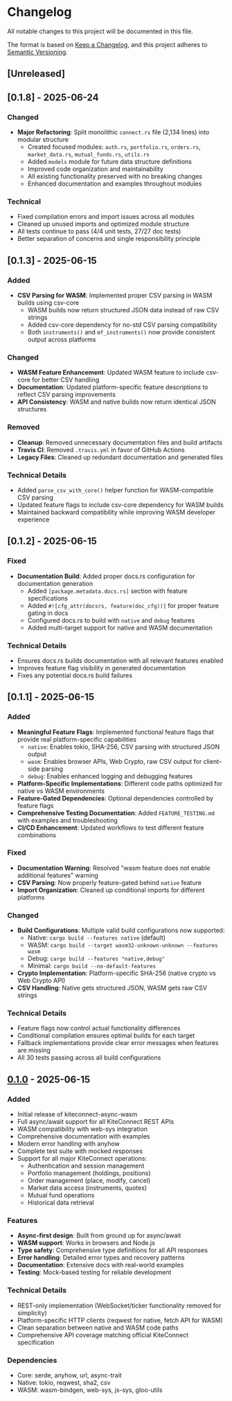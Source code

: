 # Changelog

All notable changes to this project will be documented in this file.

The format is based on [Keep a Changelog](https://keepachangelog.com/en/1.0.0/),
and this project adheres to [Semantic Versioning](https://semver.org/spec/v2.0.0.html).

## [Unreleased]

## [0.1.8] - 2025-06-24

### Changed
- **Major Refactoring**: Split monolithic `connect.rs` file (2,134 lines) into modular structure
  - Created focused modules: `auth.rs`, `portfolio.rs`, `orders.rs`, `market_data.rs`, `mutual_funds.rs`, `utils.rs`
  - Added `models` module for future data structure definitions
  - Improved code organization and maintainability
  - All existing functionality preserved with no breaking changes
  - Enhanced documentation and examples throughout modules

### Technical
- Fixed compilation errors and import issues across all modules
- Cleaned up unused imports and optimized module structure
- All tests continue to pass (4/4 unit tests, 27/27 doc tests)
- Better separation of concerns and single responsibility principle

## [0.1.3] - 2025-06-15

### Added
- **CSV Parsing for WASM**: Implemented proper CSV parsing in WASM builds using csv-core
  - WASM builds now return structured JSON data instead of raw CSV strings
  - Added csv-core dependency for no-std CSV parsing compatibility
  - Both `instruments()` and `mf_instruments()` now provide consistent output across platforms

### Changed
- **WASM Feature Enhancement**: Updated WASM feature to include csv-core for better CSV handling
- **Documentation**: Updated platform-specific feature descriptions to reflect CSV parsing improvements
- **API Consistency**: WASM and native builds now return identical JSON structures

### Removed
- **Cleanup**: Removed unnecessary documentation files and build artifacts
- **Travis CI**: Removed `.travis.yml` in favor of GitHub Actions
- **Legacy Files**: Cleaned up redundant documentation and generated files

### Technical Details
- Added `parse_csv_with_core()` helper function for WASM-compatible CSV parsing
- Updated feature flags to include csv-core dependency for WASM builds
- Maintained backward compatibility while improving WASM developer experience

## [0.1.2] - 2025-06-15

### Fixed
- **Documentation Build**: Added proper docs.rs configuration for documentation generation
  - Added `[package.metadata.docs.rs]` section with feature specifications
  - Added `#![cfg_attr(docsrs, feature(doc_cfg))]` for proper feature gating in docs
  - Configured docs.rs to build with `native` and `debug` features
  - Added multi-target support for native and WASM documentation

### Technical Details
- Ensures docs.rs builds documentation with all relevant features enabled
- Improves feature flag visibility in generated documentation
- Fixes any potential docs.rs build failures

## [0.1.1] - 2025-06-15

### Added
- **Meaningful Feature Flags**: Implemented functional feature flags that provide real platform-specific capabilities
  - `native`: Enables tokio, SHA-256, CSV parsing with structured JSON output
  - `wasm`: Enables browser APIs, Web Crypto, raw CSV output for client-side parsing
  - `debug`: Enables enhanced logging and debugging features
- **Platform-Specific Implementations**: Different code paths optimized for native vs WASM environments
- **Feature-Gated Dependencies**: Optional dependencies controlled by feature flags
- **Comprehensive Testing Documentation**: Added `FEATURE_TESTING.md` with examples and troubleshooting
- **CI/CD Enhancement**: Updated workflows to test different feature combinations

### Fixed
- **Documentation Warning**: Resolved "wasm feature does not enable additional features" warning
- **CSV Parsing**: Now properly feature-gated behind `native` feature
- **Import Organization**: Cleaned up conditional imports for different platforms

### Changed
- **Build Configurations**: Multiple valid build configurations now supported:
  - Native: `cargo build --features native` (default)
  - WASM: `cargo build --target wasm32-unknown-unknown --features wasm`
  - Debug: `cargo build --features "native,debug"`
  - Minimal: `cargo build --no-default-features`
- **Crypto Implementation**: Platform-specific SHA-256 (native crypto vs Web Crypto API)
- **CSV Handling**: Native gets structured JSON, WASM gets raw CSV strings

### Technical Details
- Feature flags now control actual functionality differences
- Conditional compilation ensures optimal builds for each target
- Fallback implementations provide clear error messages when features are missing
- All 30 tests passing across all build configurations

## [0.1.0] - 2025-06-15

### Added
- Initial release of kiteconnect-async-wasm
- Full async/await support for all KiteConnect REST APIs
- WASM compatibility with web-sys integration
- Comprehensive documentation with examples
- Modern error handling with anyhow
- Complete test suite with mocked responses
- Support for all major KiteConnect operations:
  - Authentication and session management
  - Portfolio management (holdings, positions)
  - Order management (place, modify, cancel)
  - Market data access (instruments, quotes)
  - Mutual fund operations
  - Historical data retrieval

### Features
- **Async-first design**: Built from ground up for async/await
- **WASM support**: Works in browsers and Node.js
- **Type safety**: Comprehensive type definitions for all API responses
- **Error handling**: Detailed error types and recovery patterns
- **Documentation**: Extensive docs with real-world examples
- **Testing**: Mock-based testing for reliable development

### Technical Details
- REST-only implementation (WebSocket/ticker functionality removed for simplicity)
- Platform-specific HTTP clients (reqwest for native, fetch API for WASM)
- Clean separation between native and WASM code paths
- Comprehensive API coverage matching official KiteConnect specification

### Dependencies
- Core: serde, anyhow, url, async-trait
- Native: tokio, reqwest, sha2, csv
- WASM: wasm-bindgen, web-sys, js-sys, gloo-utils

[0.1.0]: https://github.com/SPRAGE/kiteconnect-async-wasm/releases/tag/v0.1.0
